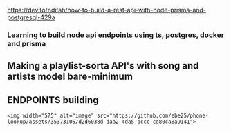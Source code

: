 https://dev.to/nditah/how-to-build-a-rest-api-with-node-prisma-and-postgresql-429a
### Learning to build node api endpoints using ts, postgres, docker and prisma 
## Making a playlist-sorta API's with song and artists model bare-minimum
## ENDPOINTS building  
    <img width="575" alt="image" src="https://github.com/ebe25/phone-lookup/assets/35373105/d2d6038d-daa2-4da5-bccc-cd80ca8a9141">

